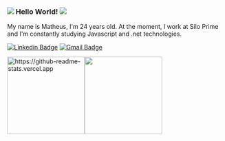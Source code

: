 ### ![](https://icongr.am/devicon/javascript-original.svg?size=16&color=currentColor)   Hello World!   ![](https://icongr.am/devicon/dot-net-original-wordmark.svg?size=16&color=currentColor)

My name is Matheus, I'm 24 years old. At the moment, I work at Silo Prime and I'm constantly studying Javascript and .net technologies.

[![Linkedin Badge](https://img.shields.io/badge/-LinkedIn-blue?style=flat-square&logo=Linkedin&logoColor=white&link=https://www.linkedin.com/in/matheus-e-57a5a7194)](https://www.linkedin.com/in/matheus-e-57a5a7194) 
[![Gmail Badge](https://img.shields.io/badge/-Gmail-gray?style=flat-square&logo=Gmail&logoColor=white&link=mailto:matheuses23@gmail.com)](mailto:matheuses23@gmail.com) 

<img height="180" src="https://github-readme-stats.vercel.app/api?username=brazucabostero&https://github-readme-stats.vercel.app/api?username=anuraghazra&count_private=true&show_icons=true&theme=react&bg_color=0d1117&icon_color=58a6ff&title_color=58a6ff&border_color=0d1117&border_radius=6" alt="https://github-readme-stats.vercel.app" /><img height="180" src="https://github-readme-stats.vercel.app/api/top-langs/?username=brazucabostero&layout=compact&theme=react&bg_color=0d1117&icon_color=58a6ff&title_color=58a6ff&border_color=0d1117&border_radius=6"/>
